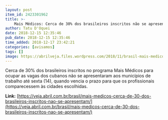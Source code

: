 ```yaml
---
layout: post
item_id: 2423301962
title: >-
    Mais Médicos: Cerca de 30% dos brasileiros inscritos não se apresentam
author: Tatu D'Oquei
date: 2018-12-15 12:35:46
pub_date: 2018-12-15 12:35:46
time_added: 2018-12-17 23:42:21
categories: [avisamos]
tags: []
image: https://abrilveja.files.wordpress.com/2018/11/brasil-mais-medicos-20150319-004.jpg?quality=70&strip=info&w=680&h=453&crop=1
---
```


Cerca de 30% dos brasileiros inscritos no programa Mais Médicos para ocupar as vagas dos cubanos não se apresentaram aos municípios de trabalho até sexta (14), quando vencia o prazo para que os profissionais comparecessem às cidades escolhidas.

**Link:** [https://veja.abril.com.br/brasil/mais-medicos-cerca-de-30-dos-brasileiros-inscritos-nao-se-apresentam/](https://veja.abril.com.br/brasil/mais-medicos-cerca-de-30-dos-brasileiros-inscritos-nao-se-apresentam/)

